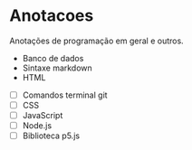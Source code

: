 # Anotacoes
Anotações de programação em geral e outros.
* Banco de dados
* Sintaxe markdown
* HTML
- [ ] Comandos terminal git
- [ ] CSS
- [ ] JavaScript
- [ ] Node.js
- [ ] Biblioteca p5.js

